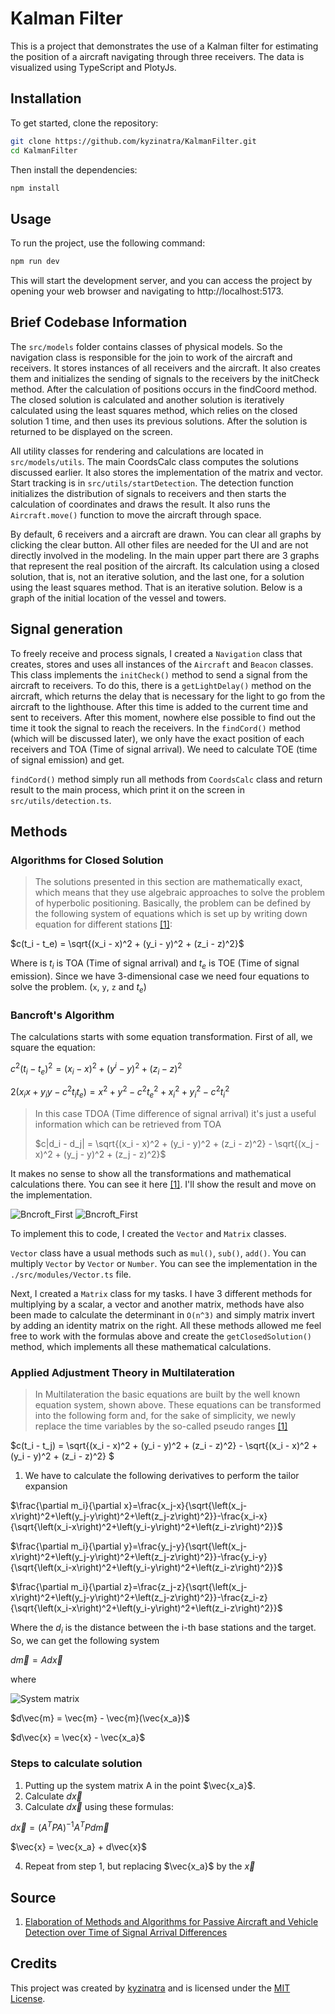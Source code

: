 # Kalman Filter

This is a project that demonstrates the use of a Kalman filter for estimating the position of a aircraft navigating through three receivers. The data is visualized using TypeScript and PlotyJs.

## Installation

To get started, clone the repository:

```bash
git clone https://github.com/kyzinatra/KalmanFilter.git
cd KalmanFilter
```

Then install the dependencies:

```bash
npm install
```

## Usage

To run the project, use the following command:

```bash
npm run dev
```

This will start the development server, and you can access the project by opening your web browser and navigating to http://localhost:5173.

## Brief Codebase Information

The `src/models` folder contains classes of physical models. So the navigation class is responsible for the join to work of the aircraft and receivers. It stores instances of all receivers and the aircraft. It also creates them and initializes the sending of signals to the receivers by the initCheck method. After the calculation of positions occurs in the findCoord method. The closed solution is calculated and another solution is iteratively calculated using the least squares method, which relies on the closed solution 1 time, and then uses its previous solutions. After the solution is returned to be displayed on the screen.

All utility classes for rendering and calculations are located in `src/models/utils`. The main CoordsCalc class computes the solutions discussed earlier. It also stores the implementation of the matrix and vector.
Start tracking is in `src/utils/startDetection`. The detection function initializes the distribution of signals to receivers and then starts the calculation of coordinates and draws the result. It also runs the `Aircraft.move()` function to move the aircraft through space.

By default, 6 receivers and a aircraft are drawn. You can clear all graphs by clicking the clear button. All other files are needed for the UI and are not directly involved in the modeling. In the main upper part there are 3 graphs that represent the real position of the aircraft. Its calculation using a closed solution, that is, not an iterative solution, and the last one, for a solution using the least squares method. That is an iterative solution. Below is a graph of the initial location of the vessel and towers.

## Signal generation

To freely receive and process signals, I created a `Navigation` class that creates, stores and uses all instances of the `Aircraft` and `Beacon` classes. This class implements the `initCheck()` method to send a signal from the aircraft to receivers. To do this, there is a `getLightDelay()` method on the aircraft, which returns the delay that is necessary for the light to go from the aircraft to the lighthouse. After this time is added to the current time and sent to receivers. After this moment, nowhere else possible to find out the time it took the signal to reach the receivers. In the `findCord()` method (which will be discussed later), we only have the exact position of each receivers and TOA (Time of signal arrival). We need to calculate TOE (time of signal emission) and get.

`findCord()` method simply run all methods from `CoordsCalc` class and return result to the main process, which print it on the screen in `src/utils/detection.ts`.

## Methods

### Algorithms for Closed Solution

> The solutions presented in this section are mathematically exact, which means that they use algebraic approaches to solve the problem of hyperbolic positioning. Basically, the problem can be defined by the following system of equations which is set up by writing down equation for different stations [[1]](#source):

$c(t_i - t_e) = \sqrt{(x_i - x)^2 + (y_i - y)^2 + (z_i - z)^2}$

Where is $t_i$ is TOA (Time of signal arrival) and $t_e$ is TOE (Time of signal emission).
Since we have 3-dimensional case we need four equations to solve the problem. (`x`, `y`, `z` and $t_e$)

### Bancroft's Algorithm

The calculations starts with some equation transformation. First of all, we square the equation:

$с^2 (t_i - t_e)^2 = (x_i - x)^2 + (y^i - y)^2 + (z_i - z)^2$

$2(x_i x + y_i y - c^2 t_i t_e) = x^2 + y^2 - c^2 t_e^2 + x_i^2 + y_i^2 - c^2 t_i^2$

> In this case TDOA (Time difference of signal arrival) it's just a useful information which can be retrieved from TOA
>
> $c|d_i - d_j| = \sqrt{(x_i - x)^2 + (y_i - y)^2 + (z_i - z)^2} - \sqrt{(x_j - x)^2 + (y_j - y)^2 + (z_j - z)^2}$

It makes no sense to show all the transformations and mathematical calculations there. You can see it here [[1]](#source). I'll show the result and move on the implementation.

![Bncroft_First](./assets/Bancroft%20First.png)
![Bncroft_First](./assets/Bancroft%20Second.png)

To implement this to code, I created the `Vector` and `Matrix` classes.

`Vector` class have a usual methods such as `mul()`, `sub()`, `add()`. You can multiply `Vector` by `Vector` or `Number`. You can see the implementation in the `./src/modules/Vector.ts` file.

Next, I created a `Matrix` class for my tasks. I have 3 different methods for multiplying by a scalar, a vector and another matrix, methods have also been made to calculate the determinant in `O(n^3)` and simply matrix invert by adding an identity matrix on the right. All these methods allowed me feel free to work with the formulas above and create the `getClosedSolution()` method, which implements all these mathematical calculations.

### Applied Adjustment Theory in Multilateration

> In Multilateration the basic equations are built by the well known equation system, shown above. These equations can be transformed into the following form and, for the sake of simplicity, we newly replace the time variables by the so-called pseudo ranges [[1]](#source)

$c(t_i - t_j) = \sqrt{(x_i - x)^2 + (y_i - y)^2 + (z_i - z)^2} - \sqrt{(x_i - x)^2 + (y_i - y)^2 + (z_i - z)^2} $

1. We have to calculate the following derivatives to perform the tailor expansion

$\frac{\partial m_i}{\partial x}=\frac{x_j-x}{\sqrt{\left(x_j-x\right)^2+\left(y_j-y\right)^2+\left(z_j-z\right)^2}}-\frac{x_i-x}{\sqrt{\left(x_i-x\right)^2+\left(y_i-y\right)^2+\left(z_i-z\right)^2}}$

$\frac{\partial m_i}{\partial y}=\frac{y_j-y}{\sqrt{\left(x_j-x\right)^2+\left(y_j-y\right)^2+\left(z_j-z\right)^2}}-\frac{y_i-y}{\sqrt{\left(x_i-x\right)^2+\left(y_i-y\right)^2+\left(z_i-z\right)^2}}$

$\frac{\partial m_i}{\partial z}=\frac{z_j-z}{\sqrt{\left(x_j-x\right)^2+\left(y_j-y\right)^2+\left(z_j-z\right)^2}}-\frac{z_i-z}{\sqrt{\left(x_i-x\right)^2+\left(y_i-y\right)^2+\left(z_i-z\right)^2}}$

Where the $d_i$ is the distance between the i-th base stations and the target.
So, we can get the following system

$d\vec{m} = Ad\vec{x}$

where

![System matrix](./assets/mtx.png)

$d\vec{m} = \vec{m} - \vec{m}(\vec{x_a})$

$d\vec{x} = \vec{x} - \vec{x_a}$

### Steps to calculate solution

1. Putting up the system matrix A in the point $\vec{x_a}$.
1. Calculate $d\vec{x}$
1. Calculate $d\vec{x}$ using these formulas:

$d\vec{x} = (A^TPA)^{-1}A^TPd\vec{m}$

$\vec{x} = \vec{x_a} + d\vec{x}$

4. Repeat from step 1, but replacing $\vec{x_a}$ by the $\vec{x}$

## Source

1. [Elaboration of Methods and Algorithms for Passive Aircraft and Vehicle Detection over Time of Signal Arrival Differences](https://diglib.tugraz.at/download.php?id=576a75430e75f&location=browse)

## Credits

This project was created by [kyzinatra](https://github.com/kyzinatra) and is licensed under the [MIT License](https://en.wikipedia.org/wiki/MIT_License).
